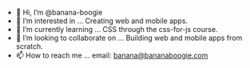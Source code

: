 - 👋 Hi, I’m @banana-boogie
- 👀 I’m interested in ...
Creating web and mobile apps.
- 🌱 I’m currently learning ...
CSS through the css-for-js course.
- 💞️ I’m looking to collaborate on ...
Building web and mobile apps from scratch.
- 📫 How to reach me ...
email: banana@bananaboogie.com

<!---
banana-boogie/banana-boogie is a ✨ special ✨ repository because its `README.md` (this file) appears on your GitHub profile.
You can click the Preview link to take a look at your changes.
--->
